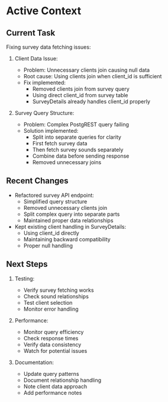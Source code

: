 # Active Context

## Current Task
Fixing survey data fetching issues:

1. Client Data Issue:
   - Problem: Unnecessary clients join causing null data
   - Root cause: Using clients join when client_id is sufficient
   - Fix implemented:
     * Removed clients join from survey query
     * Using direct client_id from survey table
     * SurveyDetails already handles client_id properly

2. Survey Query Structure:
   - Problem: Complex PostgREST query failing
   - Solution implemented:
     * Split into separate queries for clarity
     * First fetch survey data
     * Then fetch survey sounds separately
     * Combine data before sending response
     * Removed unnecessary joins

## Recent Changes
- Refactored survey API endpoint:
  * Simplified query structure
  * Removed unnecessary clients join
  * Split complex query into separate parts
  * Maintained proper data relationships
- Kept existing client handling in SurveyDetails:
  * Using client_id directly
  * Maintaining backward compatibility
  * Proper null handling

## Next Steps
1. Testing:
   - Verify survey fetching works
   - Check sound relationships
   - Test client selection
   - Monitor error handling

2. Performance:
   - Monitor query efficiency
   - Check response times
   - Verify data consistency
   - Watch for potential issues

3. Documentation:
   - Update query patterns
   - Document relationship handling
   - Note client data approach
   - Add performance notes